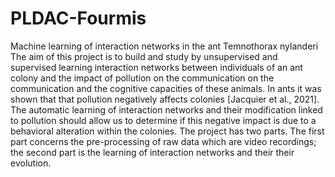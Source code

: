 # PLDAC-Fourmis

Machine learning of interaction networks in the ant Temnothorax nylanderi
The aim of this project is to build and study by unsupervised and supervised learning
interaction networks between individuals of an ant colony and the impact of pollution on the communication
on the communication and the cognitive capacities of these animals. In ants it was shown that
that pollution negatively affects colonies [Jacquier et al., 2021]. The automatic learning of interaction networks and their modification linked to pollution should allow us to
determine if this negative impact is due to a behavioral alteration within the colonies.
The project has two parts. The first part concerns the pre-processing of raw data
which are video recordings; the second part is the learning of interaction networks and their
their evolution.

